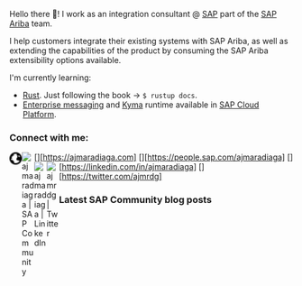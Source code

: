 Hello there 👋! I work as an integration consultant @ [SAP](https://sap.com) part of the [SAP Ariba](https://www.ariba.com/) team. 

I help customers integrate their existing systems with SAP Ariba, as well as extending the capabilities of the product by consuming the SAP Ariba extensibility options available.

I'm currently learning:
- [Rust](https://www.rust-lang.org/). Just following the book -> `$ rustup docs`.
- [Enterprise messaging](https://help.sap.com/viewer/product/SAP_ENTERPRISE_MESSAGING/Cloud/en-US) and [Kyma](https://github.com/kyma-project/kyma) runtime available in [SAP Cloud Platform](https://www.sap.com/products/cloud-platform.html).

### Connect with me:

[<img align="left" alt="ajmaradiaga.com" width="22px" src="https://raw.githubusercontent.com/iconic/open-iconic/master/svg/globe.svg" />][https://ajmaradiaga.com]
[<img align="left" alt="ajmaradiaga | SAP Community" width="22px" src="https://cdn.jsdelivr.net/npm/simple-icons@v3/icons/sap.svg" />][https://people.sap.com/ajmaradiaga]
[<img align="left" alt="ajmaradiaga | LinkedIn" width="22px" src="https://cdn.jsdelivr.net/npm/simple-icons@v3/icons/linkedin.svg" />][https://linkedin.com/in/ajmaradiaga]
[<img align="left" alt="ajmrdg | Twitter" width="22px" src="https://cdn.jsdelivr.net/npm/simple-icons@v3/icons/twitter.svg" />][https://twitter.com/ajmrdg]

### Latest SAP Community blog posts
<!-- SAP-COMMUNITY:START -->
<!-- SAP-COMMUNITY:END -->

<!--
**ajmaradiaga/ajmaradiaga** is a ✨ _special_ ✨ repository because its `README.md` (this file) appears on your GitHub profile.

Here are some ideas to get you started:

- 🔭 I’m currently working on ...
- 🌱 I’m currently learning ...
- 👯 I’m looking to collaborate on ...
- 🤔 I’m looking for help with ...
- 💬 Ask me about ...
- 📫 How to reach me: ...
- 😄 Pronouns: ...
- ⚡ Fun fact: ...
-->


